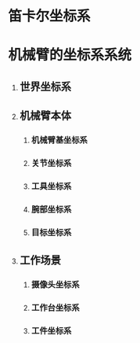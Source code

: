 # 笛卡尔坐标系

# 机械臂的坐标系系统

1. ## 世界坐标系

2. ## 机械臂本体

   1. ### 机械臂基坐标系

   2. ### 关节坐标系

   3. ### 工具坐标系

   4. ### 腕部坐标系

   5. ### 目标坐标系

3. ## 工作场景

   1. ### 摄像头坐标系

   2. ### 工作台坐标系

   3. ### 工件坐标系

